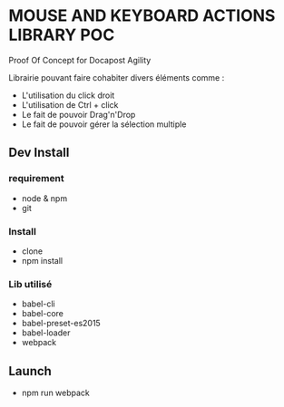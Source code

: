 # MOUSE AND KEYBOARD ACTIONS LIBRARY POC
Proof Of Concept for Docapost Agility

Librairie pouvant faire cohabiter divers éléments comme :

* L'utilisation du click droit
* L'utilisation de Ctrl + click
* Le fait de pouvoir Drag'n'Drop
* Le fait de pouvoir gérer la sélection multiple

## Dev Install

### requirement

- node & npm
- git

### Install

- clone
- npm install

### Lib utilisé
- babel-cli 
- babel-core
- babel-preset-es2015
- babel-loader
- webpack

## Launch

- npm run webpack
